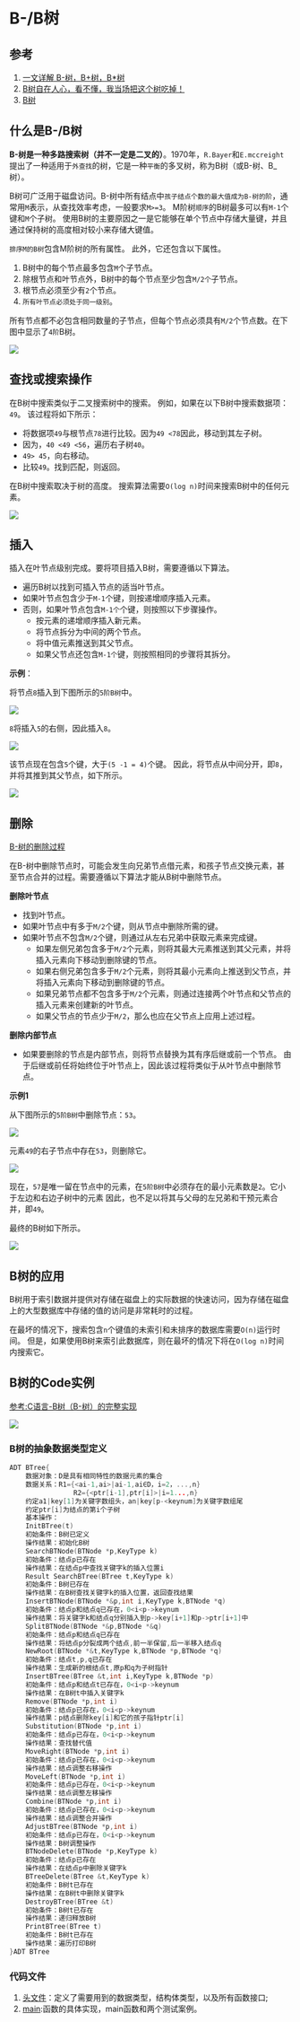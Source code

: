 # B-/B树

## 参考

1. [一文详解 B-树，B+树，B*树](https://zhuanlan.zhihu.com/p/98021010)
2. [B树自在人心，看不懂，我当场把这个树吃掉！](https://www.bilibili.com/video/BV1Aa4y1j7a4?from=search&seid=14450198600630848187)
3. [B树](https://www.yiibai.com/data_structure/b-tree.html)

## 什么是B-/B树

**B-树是一种多路搜索树（并不一定是二叉的）**。1970年，`R.Bayer`和`E.mccreight`提出了一种适用于`外查找`的树，它是一种`平衡`的多叉树，称为B树（或B-树、B_树）。

B树可广泛用于磁盘访问。B-树中所有结点中`孩子结点个数的最大值成为B-树的阶`，通常用`M`表示，从查找效率考虑，一般要求`M>=3`。 M阶树`顺序`的B树最多可以有`M-1`个键和`M`个子树。 使用B树的主要原因之一是它能够在单个节点中存储大量键，并且通过保持树的高度相对较小来存储大键值。

`排序M的B树`包含M阶树的所有属性。 此外，它还包含以下属性。

1. B树中的每个节点最多包含`M`个子节点。
2. 除根节点和叶节点外，B树中的每个节点至少包含`M/2个`子节点。
3. 根节点必须至少有`2`个节点。
4. `所有叶节点必须处于同一级别`。
   
所有节点都不必包含相同数量的子节点，但每个节点必须具有`M/2`个节点数。在下图中显示了`4阶`B树。

![](./images/006_004.png)

## 查找或搜索操作

在B树中搜索类似于二叉搜索树中的搜索。 例如，如果在以下B树中搜索数据项：`49`。 该过程将如下所示：

- 将数据项`49`与根节点`78`进行比较。因为`49 <78`因此，移动到其左子树。
- 因为，`40 <49 <56`，遍历右子树`40`。
- `49> 45`，向右移动。 
- 比较`49`。找到匹配，则返回。
  
在B树中搜索取决于树的高度。 搜索算法需要`O(log n)`时间来搜索B树中的任何元素。

![](./images/006_005.png)

## 插入

插入在叶节点级别完成。要将项目插入B树，需要遵循以下算法。

- 遍历B树以找到可插入节点的适当叶节点。
- 如果叶节点包含少于`M-1`个键，则按递增顺序插入元素。
- 否则，如果叶节点包含`M-1个`个键，则按照以下步骤操作。
  - 按元素的递增顺序插入新元素。
  - 将节点拆分为中间的两个节点。
  - 将中值元素推送到其父节点。
  - 如果父节点还包含`M-1个`键，则按照相同的步骤将其拆分。

**示例**：

将节点`8`插入到下图所示的`5阶B树`中。

![](images/006_006.png)

`8`将插入`5`的右侧，因此插入`8`。

![](images/006_007.png)

该节点现在包含`5`个键，大于`(5 -1 = 4)`个键。 因此，将节点从中间分开，即`8`，并将其推到其父节点，如下所示。

![](images/006_008.png)

## 删除

[B-树的删除过程](https://blog.csdn.net/li_canhui/article/details/85307195)

在B-树中删除节点时，可能会发生向兄弟节点借元素，和孩子节点交换元素，甚至节点合并的过程。需要遵循以下算法才能从B树中删除节点。

**删除叶节点**

- 找到叶节点。
- 如果叶节点中有多于`M/2`个键，则从节点中删除所需的键。
- 如果叶节点不包含`M/2`个键，则通过从左右兄弟中获取元素来完成键。
  - 如果左侧兄弟包含多于`M/2`个元素，则将其最大元素推送到其父元素，并将插入元素向下移动到删除键的节点。
  - 如果右侧兄弟包含多于`M/2`个元素，则将其最小元素向上推送到父节点，并将插入元素向下移动到删除键的节点。
  - 如果兄弟节点都不包含多于`M/2`个元素，则通过连接两个叶节点和父节点的插入元素来创建新的叶节点。
  - 如果父节点的节点少于`M/2`，那么也应在父节点上应用上述过程。
  
**删除内部节点**

- 如果要删除的节点是内部节点，则将节点替换为其有序后继或前一个节点。 由于后继或前任将始终位于叶节点上，因此该过程将类似于从叶节点中删除节点。

**示例1**

从下图所示的`5阶B树`中删除节点：`53`。

![](images/006_009.png)

元素`49`的右子节点中存在`53`，则删除它。

![](images/006_010.png)

现在，`57`是唯一留在节点中的元素，在`5阶B树`中必须存在的最小元素数是`2`。它小于左边和右边子树中的元素 因此，也不足以将其与父母的左兄弟和干预元素合并，即`49`。

最终的B树如下所示。

![](images/006_011.png)

## B树的应用

B树用于索引数据并提供对存储在磁盘上的实际数据的快速访问，因为存储在磁盘上的大型数据库中存储的值的访问是非常耗时的过程。

在最坏的情况下，搜索包含`n`个键值的未索引和未排序的数据库需要`O(n)`运行时间。 但是，如果使用B树来索引此数据库，则在最坏的情况下将在`O(log n)`时间内搜索它。

## B树的Code实例

[参考:C语言-B树（B-树）的完整实现](https://blog.csdn.net/geek_jerome/article/details/78895289)

![](images/006_012.png)

### B树的抽象数据类型定义

```C++
ADT BTree{
    数据对象：D是具有相同特性的数据元素的集合
    数据关系：R1={<ai-1,ai>|ai-1,ai∈D，i=2，...,n}
                R2={<ptr[i-1],ptr[i]>|i=1...,n}
    约定a1|key[1]为关键字数组头，an|key[p-<keynum]为关键字数组尾
    约定ptr[i]为结点的第i个子树
    基本操作：
    InitBTree(t)
    初始条件：B树已定义
    操作结果：初始化B树
    SearchBTNode(BTNode *p,KeyType k)
    初始条件：结点p已存在
    操作结果：在结点p中查找关键字k的插入位置i 
    Result SearchBTree(BTree t,KeyType k)
    初始条件：B树已存在
    操作结果：在B树查找关键字k的插入位置，返回查找结果
    InsertBTNode(BTNode *&p,int i,KeyType k,BTNode *q)
    初始条件：结点p和结点q已存在，0<i<p->keynum
    操作结果：将关键字k和结点q分别插入到p->key[i+1]和p->ptr[i+1]中
    SplitBTNode(BTNode *&p,BTNode *&q)
    初始条件：结点p和结点q已存在
    操作结果：将结点p分裂成两个结点,前一半保留,后一半移入结点q
    NewRoot(BTNode *&t,KeyType k,BTNode *p,BTNode *q)
    初始条件：结点t,p,q已存在
    操作结果：生成新的根结点t,原p和q为子树指针
    InsertBTree(BTree &t,int i,KeyType k,BTNode *p)
    初始条件：结点p和结点t已存在，0<i<p->keynum
    操作结果：在B树t中插入关键字k
    Remove(BTNode *p,int i)
    初始条件：结点p已存在，0<i<p->keynum
    操作结果：p结点删除key[i]和它的孩子指针ptr[i]
    Substitution(BTNode *p,int i)
    初始条件：结点p已存在，0<i<p->keynum
    操作结果：查找替代值
    MoveRight(BTNode *p,int i)
    初始条件：结点p已存在，0<i<p->keynum
    操作结果：结点调整右移操作
    MoveLeft(BTNode *p,int i)
    初始条件：结点p已存在，0<i<p->keynum
    操作结果：结点调整左移操作
    Combine(BTNode *p,int i)
    初始条件：结点p已存在，0<i<p->keynum
    操作结果：结点调整合并操作
    AdjustBTree(BTNode *p,int i)
    初始条件：结点p已存在，0<i<p->keynum
    操作结果：B树调整操作
    BTNodeDelete(BTNode *p,KeyType k)
    初始条件：结点p已存在
    操作结果：在结点p中删除关键字k
    BTreeDelete(BTree &t,KeyType k)
    初始条件：B树t已存在
    操作结果：在B树t中删除关键字k
    DestroyBTree(BTree &t)
    初始条件：B树t已存在
    操作结果：递归释放B树
    PrintBTree(BTree t)
    初始条件：B树t已存在
    操作结果：遍历打印B树
}ADT BTree
```

### 代码文件

1. [头文件](./006_Tree/BTree.h)：定义了需要用到的数据类型，结构体类型，以及所有函数接口;
2. [main](./006_Tree/BTree.cpp):函数的具体实现，main函数和两个测试案例。